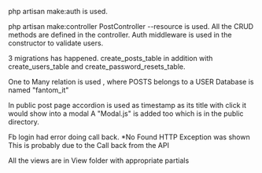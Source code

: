<!-- Route(Login/Registraion) -->
php artisan make:auth is used.

<!-- For editing individual post -->
php artisan make:controller PostController --resource is used.
All the CRUD methods are defined in the controller.
Auth middleware is used in the constructor to validate users.

<!-- Migration -->

3 migrations has happened. create_posts_table in addition with create_users_table and create_password_resets_table.

One to Many relation is used , where POSTS belongs to a USER
Database is named "fantom_it"
<!-- Public posts -->

In public post page accordion is used as timestamp as its title with click
it would show into a modal
A "Modal.js" is added too which is in the public directory.

<!-- FB login -->

Fb login had error doing call back.
*No Found HTTP Exception was shown
This is probably due to the Call back from the API

<!-- Views -->
All the views are in View folder with appropriate partials